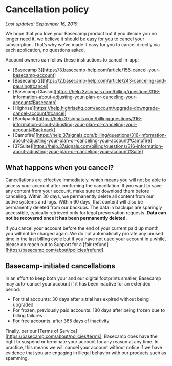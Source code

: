 # Cancellation policy

*Last updated: September 16, 2019*

We hope that you love your Basecamp product but if you decide you no longer need it, we believe it should be easy for you to cancel your subscription. That&rsquo;s why we&rsquo;ve made it easy for you to cancel directly via each application, no questions asked.

Account owners can follow these instructions to cancel in-app:
* [Basecamp 3][https://3.basecamp-help.com/article/156-cancel-your-basecamp-account]
* [Basecamp 2][https://2.basecamp-help.com/article/243-canceling-and-pausing#cancel]
* [Basecamp Classic][https://help.37signals.com/billing/questions/316-information-about-adjusting-your-plan-or-canceling-your-account#Basecamp]
* [Highrise][https://help.highrisehq.com/account/upgrade-downgrade-cancel-account/#cancel]
* [Backpack][https://help.37signals.com/billing/questions/316-information-about-adjusting-your-plan-or-canceling-your-account#Backpack]
* [Campfire][https://help.37signals.com/billing/questions/316-information-about-adjusting-your-plan-or-canceling-your-account#Campfire]
* [37Suite][https://help.37signals.com/billing/questions/316-information-about-adjusting-your-plan-or-canceling-your-account#Suite]

## What happens when you cancel?

Cancellations are effective immediately, which means you will not be able to access your account after confirming the cancellation. If you want to save any content from your account, make sure to download them before canceling. Within 30 days, we permanently delete all content from our active systems and logs. Within 60 days, that content will also be permanently deleted from our backups. The data in backups are sparingly accessible, typically retrieved only for legal preservation requests. **Data can not be recovered once it has been permanently deleted.**

If you cancel your account before the end of your current paid up month, you will not be charged again. We do not automatically prorate any unused time in the last billing cycle but if you have not used your account in a while, please do reach out to Support for a [fair refund][https://basecamp.com/about/policies/refund].

## Basecamp-initiated cancellations

In an effort to keep both your and our digital footprints smaller, Basecamp may auto-cancel your account if it has been inactive for an extended period:
* For trial accounts: 30 days after a trial has expired without being upgraded
* For frozen, previously paid accounts: 180 days after being frozen due to billing failures
* For free accounts: after 365 days of inactivity

Finally, per our [Terms of Service][https://basecamp.com/about/policies/terms], Basecamp does have the right to suspend or terminate your account for any reason at any time. In practice, this means we will cancel your account without notice if we have evidence that you are engaging in illegal behavior with our products such as spamming.

